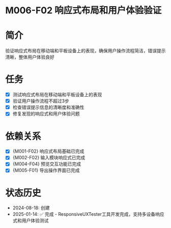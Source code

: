 # M006-F02 响应式布局和用户体验验证

# 简介
验证响应式布局在移动端和平板设备上的表现，确保用户操作流程简洁，错误提示清晰，整体用户体验良好

# 任务
- [x] 测试响应式布局在移动端和平板设备上的表现
- [x] 验证用户操作流程不超过3步
- [x] 检查错误提示信息的清晰度和准确性
- [x] 修复发现的响应式和用户体验问题

# 依赖关系
- [x] {M001-F02} 响应式布局基础已完成
- [x] {M002-F02} 输入模块响应式已完成
- [x] {M004-F04} 预览交互功能已完成
- [x] {M005-F01} 导出操作界面已完成

# 状态历史
- 2024-08-18: 创建
- 2025-01-14: ✅ 完成 - ResponsiveUXTester工具开发完成，支持多设备响应式和用户体验测试
